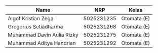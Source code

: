| Name           | NRP        | Kelas     |
| ---            | ---        | ----------|
| Algof Kristian Zega | 5025231235 | Otomata (E) |
| Gregorius Setiadharma | 5025231268 | Otomata (E) |
| Muhammad Davin Aulia Rizky | 5025231275 | Otomata (E) |
| Muhammad Aditya Handrian | 5025231292 | Otomata (E) |
